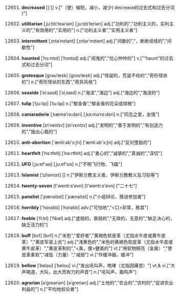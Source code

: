 12601. **decreased**
[]  []
v.["（使）缩短，减小，减少( decrease的过去式和过去分词 )"]  

12602. **utilitarian**
[ˌju:tɪlɪˈteəriən]  [ˌju:tɪlɪˈteriən]
adj.["功利的","功利主义的，实利主义的","有效用的","实用的"]  n.["功利主义者","实用主义者"]  

12603. **intermittent**
[ˌɪntəˈmɪtənt]  [ˌɪntərˈmɪtənt]
adj.["间歇的","，断断续续的","间歇性"]  

12604. **haunted**
[ˈhɔ:ntɪd]  [ˈhɔntɪd]
adj.["闹鬼的","忧心忡忡的"]  v.["“haunt”的过去式和过去分词"]  

12605. **grotesque**
[grəʊˈtesk]  [groʊˈtesk]
adj.["怪诞的，荒诞不经的","奇形怪状的"]  n.["奇形怪状的东西","奇异风格"]  

12606. **seaside**
[ˈsi:saɪd]  [ˈsiˌsaɪd]
n.["海滨","海边"]  adj.["海边的","海滨的"]  

12607. **tulip**
[ˈtju:lɪp]  [ˈtu:lɪp]
n.["郁金香","郁金香的花朵或球根"]  

12608. **camaraderie**
[ˌkæməˈrɑ:dəri]  [ˌkɑ:məˈrɑ:dəri]
n.["同志之爱，友情"]  

12609. **inventive**
[ɪnˈventɪv]  [ɪnˈvɛntɪv]
adj.["发明的","善于发明的","有创造力的","独出心裁的"]  

12610. **anti-abortion**
['ænti:əb'ɔ:ʃn]  ['ænti:əb'ɔ:ʃn]
adj.["反对堕胎的"]  

12611. **heartfelt**
[ˈhɑ:tfelt]  [ˈhɑ:rtfelt]
adj.["衷心的","诚挚的","真诚的","深切"]  

12612. **UFO**
[ˌju:ef'əʊ]  [ˌju:ef'oʊ]
n.["不明飞行物，飞碟"]  

12613. **Islamist**
[ˈɪzləmɪst]  []
n.["伊斯兰教主义者，伊斯兰教教义及习俗等"]  

12614. **twenty-seven**
[t'wenti:s'evn]  [t'wenti:s'evn]
["二十七"]  

12615. **panelist**
['pænəlɪst]  ['pænəlɪst]
n.["小组辩论，猜谜参加者"]  

12616. **horribly**
['hɒrəblɪ]  [ˈhɔrəblɪ]
adv.["可怕地","<口>非常，极其"]  

12617. **feeble**
[ˈfi:bl]  [ˈfibəl]
adj.["虚弱的，衰弱的","无效的，无意的","缺乏决心的，缺乏活力的"]  

12618. **buff**
[bʌf]  [bʌf]
n.["米色","爱好者","黄褐色软皮革（尤指水牛皮或黄牛皮革）","黄皮军装上衣"]  adj.["浅黄色的","米色的黄褐色软皮革（尤指水牛皮或黄牛皮革）","黄皮革制的","<美，俚>健美的"]  vt.["用软物擦亮（金属）","使皮革柔软","减低（力量）","减弱"]  vi.["作缓冲器，缓冲"]  

12619. **bellow**
[ˈbeləʊ]  [ˈbeloʊ]
vi.["发出吼叫声，咆哮（尤指因痛苦）"]  vt.& vi.["大声喝道，大叫，出大而有力的声音"]  n.["吼叫声，轰鸣声"]  

12620. **agrarian**
[əˈgreəriən]  [əˈgreriən]
adj.["土地的","农业的","农村的","促进农业利益的"]  n.["平均地权论者"]  

